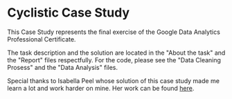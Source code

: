 # Cyclistic Case Study

This Case Study represents the final exercise of the Google Data Analytics Professional Certificate. 

The task description and the solution are located in the "About the task" and the "Report" files respectfully. For the code, please see the "Data Cleaning Prosess" and the "Data Analysis" files.

Special thanks to Isabella Peel whose solution of this case study made me learn a lot and work harder on mine. Her work can be found [here](https://github.com/isabellapeel).

